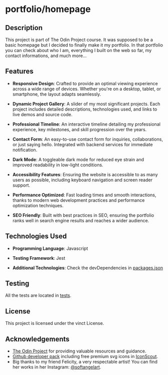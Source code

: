 # portfolio/homepage

## Description

This project is part of The Odin Project course. It was supposed to be a basic homepage but I decided to finally make it my portfolio. In that portfolio you can check about who I am, everything I built on the web so far, my contact informations, and much more...

## Features

- **Responsive Design**: Crafted to provide an optimal viewing experience across a wide range of devices. Whether you're on a desktop, tablet, or smartphone, the layout adapts seamlessly.

- **Dynamic Project Gallery**: A slider of my most significant projects. Each project includes detailed descriptions, technologies used, and links to live demos and source code.

- **Professional Timeline**: An interactive timeline detailing my professional experience, key milestones, and skill progression over the years.

- **Contact Form**: An easy-to-use contact form for inquiries, collaborations, or just saying hello. Integrated with backend services for immediate notification.

- **Dark Mode**: A toggleable dark mode for reduced eye strain and improved readability in low-light conditions.

- **Accessibility Features**: Ensuring the website is accessible to as many users as possible, including keyboard navigation and screen reader support.

- **Performance Optimized**: Fast loading times and smooth interactions, thanks to modern web development practices and performance optimization techniques.

- **SEO Friendly**: Built with best practices in SEO, ensuring the portfolio ranks well in search engine results and reaches a wider audience.

## Technologies Used

- **Programming Language**: Javascript

- **Testing Framework**: Jest

- **Additional Technologies**: Check the devDependencies in [packages.json](package.json)

## Testing

All the tests are located in [tests](./src/tests/).

## License

This project is licensed under the vinct License.

## Acknowledgements

- [The Odin Project](https://www.theodinproject.com/) for providing valuable resources and guidance.
- [Github developer pack](https://github.com/edu/students) including free premium svg icons in [IconScout](https://iconscout.com/).
- Big thanks to my friend Felicity, a very respectable artist! You can find her works in her Instagram: [@softangelart](https://www.instagram.com/softangelart/).
